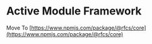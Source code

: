 # Active Module Framework

Move To [https://www.npmjs.com/package/@rfcs/core](https://www.npmjs.com/package/@rfcs/core)